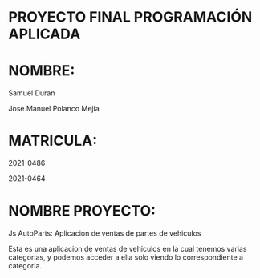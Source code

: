 # PROYECTO FINAL PROGRAMACIÓN APLICADA
# NOMBRE:

Samuel Duran

Jose Manuel Polanco Mejia

# MATRICULA:
2021-0486

2021-0464



# NOMBRE PROYECTO:
Js AutoParts: Aplicacion de ventas de partes de vehiculos


Esta es una aplicacion de ventas de vehiculos en la cual tenemos varias categorias, y podemos acceder a ella solo viendo lo correspondiente a categoria.









